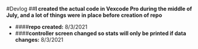 #Devlog
##**I created the actual code in Vexcode Pro during the middle of July, and a lot of things were in place before creation of repo**
- ####**repo created:** 8/3/2021
- ####**controller screen changed so stats will only be printed if data changes:** 8/3/2021
